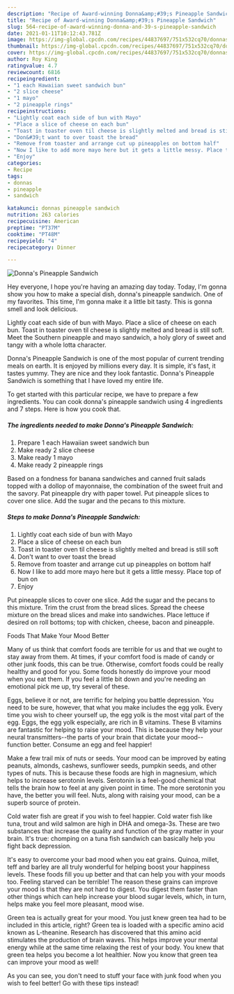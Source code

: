 ```yaml
---
description: "Recipe of Award-winning Donna&amp;#39;s Pineapple Sandwich"
title: "Recipe of Award-winning Donna&amp;#39;s Pineapple Sandwich"
slug: 564-recipe-of-award-winning-donna-and-39-s-pineapple-sandwich
date: 2021-01-11T10:12:43.781Z
image: https://img-global.cpcdn.com/recipes/44837697/751x532cq70/donnas-pineapple-sandwich-recipe-main-photo.jpg
thumbnail: https://img-global.cpcdn.com/recipes/44837697/751x532cq70/donnas-pineapple-sandwich-recipe-main-photo.jpg
cover: https://img-global.cpcdn.com/recipes/44837697/751x532cq70/donnas-pineapple-sandwich-recipe-main-photo.jpg
author: Roy King
ratingvalue: 4.7
reviewcount: 6816
recipeingredient:
- "1 each Hawaiian sweet sandwich bun"
- "2 slice cheese"
- "1 mayo"
- "2 pineapple rings"
recipeinstructions:
- "Lightly coat each side of bun with Mayo"
- "Place a slice of cheese on each bun"
- "Toast in toaster oven til cheese is slightly melted and bread is still soft"
- "Don&#39;t want to over toast the bread"
- "Remove from toaster and arrange cut up pineapples on bottom half"
- "Now I like to add more mayo here but it gets a little messy. Place top of bun on"
- "Enjoy"
categories:
- Recipe
tags:
- donnas
- pineapple
- sandwich

katakunci: donnas pineapple sandwich 
nutrition: 263 calories
recipecuisine: American
preptime: "PT37M"
cooktime: "PT48M"
recipeyield: "4"
recipecategory: Dinner

---
```



![Donna&#39;s Pineapple Sandwich](https://img-global.cpcdn.com/recipes/44837697/751x532cq70/donnas-pineapple-sandwich-recipe-main-photo.jpg)

Hey everyone, I hope you're having an amazing day today. Today, I'm gonna show you how to make a special dish, donna&#39;s pineapple sandwich. One of my favorites. This time, I'm gonna make it a little bit tasty. This is gonna smell and look delicious.

Lightly coat each side of bun with Mayo. Place a slice of cheese on each bun. Toast in toaster oven til cheese is slightly melted and bread is still soft. Meet the Southern pineapple and mayo sandwich, a holy glory of sweet and tangy with a whole lotta character.

Donna&#39;s Pineapple Sandwich is one of the most popular of current trending meals on earth. It is enjoyed by millions every day. It is simple, it's fast, it tastes yummy. They are nice and they look fantastic. Donna&#39;s Pineapple Sandwich is something that I have loved my entire life.


To get started with this particular recipe, we have to prepare a few ingredients. You can cook donna&#39;s pineapple sandwich using 4 ingredients and 7 steps. Here is how you cook that.

<!--inarticleads1-->

##### The ingredients needed to make Donna&#39;s Pineapple Sandwich:

1. Prepare 1 each Hawaiian sweet sandwich bun
1. Make ready 2 slice cheese
1. Make ready 1 mayo
1. Make ready 2 pineapple rings


Based on a fondness for banana sandwiches and canned fruit salads topped with a dollop of mayonnaise, the combination of the sweet fruit and the savory. Pat pineapple dry with paper towel. Put pineapple slices to cover one slice. Add the sugar and the pecans to this mixture. 

<!--inarticleads2-->

##### Steps to make Donna&#39;s Pineapple Sandwich:

1. Lightly coat each side of bun with Mayo
1. Place a slice of cheese on each bun
1. Toast in toaster oven til cheese is slightly melted and bread is still soft
1. Don&#39;t want to over toast the bread
1. Remove from toaster and arrange cut up pineapples on bottom half
1. Now I like to add more mayo here but it gets a little messy. Place top of bun on
1. Enjoy


Put pineapple slices to cover one slice. Add the sugar and the pecans to this mixture. Trim the crust from the bread slices. Spread the cheese mixture on the bread slices and make into sandwiches. Place lettuce if desired on roll bottoms; top with chicken, cheese, bacon and pineapple. 

Foods That Make Your Mood Better


Many of us think that comfort foods are terrible for us and that we ought to stay away from them. At times, if your comfort food is made of candy or other junk foods, this can be true. Otherwise, comfort foods could be really healthy and good for you. Some foods honestly do improve your mood when you eat them. If you feel a little bit down and you're needing an emotional pick me up, try several of these.

Eggs, believe it or not, are terrific for helping you battle depression. You need to be sure, however, that what you make includes the egg yolk. Every time you wish to cheer yourself up, the egg yolk is the most vital part of the egg. Eggs, the egg yolk especially, are rich in B vitamins. These B vitamins are fantastic for helping to raise your mood. This is because they help your neural transmitters--the parts of your brain that dictate your mood--function better. Consume an egg and feel happier!

Make a few trail mix of nuts or seeds. Your mood can be improved by eating peanuts, almonds, cashews, sunflower seeds, pumpkin seeds, and other types of nuts. This is because these foods are high in magnesium, which helps to increase serotonin levels. Serotonin is a feel-good chemical that tells the brain how to feel at any given point in time. The more serotonin you have, the better you will feel. Nuts, along with raising your mood, can be a superb source of protein.

Cold water fish are great if you wish to feel happier. Cold water fish like tuna, trout and wild salmon are high in DHA and omega-3s. These are two substances that increase the quality and function of the gray matter in your brain. It's true: chomping on a tuna fish sandwich can basically help you fight back depression. 

It's easy to overcome your bad mood when you eat grains. Quinoa, millet, teff and barley are all truly wonderful for helping boost your happiness levels. These foods fill you up better and that can help you with your moods too. Feeling starved can be terrible! The reason these grains can improve your mood is that they are not hard to digest. You digest them faster than other things which can help increase your blood sugar levels, which, in turn, helps make you feel more pleasant, mood wise.

Green tea is actually great for your mood. You just knew green tea had to be included in this article, right? Green tea is loaded with a specific amino acid known as L-theanine. Research has discovered that this amino acid stimulates the production of brain waves. This helps improve your mental energy while at the same time relaxing the rest of your body. You knew that green tea helps you become a lot healthier. Now you know that green tea can improve your mood as well!

As you can see, you don't need to stuff your face with junk food when you wish to feel better! Go  with  these tips  instead!


